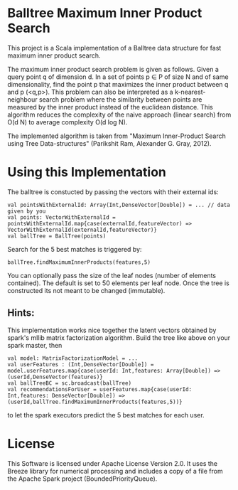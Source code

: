 # Balltree Maximum Inner Product Search

This project is a Scala implementation of a Balltree data structure for fast maximum inner product search. 

The maximum inner product search problem is given as follows. Given a query point q of dimension d. 
In a set of points p ∈ P of size N and of same dimensionality, find the point p that maximizes the inner product between q and p (<q,p>). 
This problem can also be interpreted as a k-nearest-neighbour search problem where the similarity between points are measured by the inner product instead of the euclidean distance.
This algorithm reduces the complexity of the naive approach (linear search) from O(d N) to average complexity O(d log N).

The implemented algorithm is taken from "Maximum Inner-Product Search using Tree Data-structures" (Parikshit Ram, Alexander G. Gray, 2012).

# Using this Implementation

The balltree is constucted by passing the vectors with their external ids:
```
val pointsWithExternalId: Array(Int,DenseVector[Double]) = ... // data given by you
val points: VectorWithExternalId = pointsWithExternalId.map{case(externalId,featureVector) => VectorWithExternalId(externalId,featureVector)}
val ballTree = BallTree(points)
```
Search for the 5 best matches is triggered by:
```
ballTree.findMaximumInnerProducts(features,5)
```

You can optionally pass the size of the leaf nodes (number of elements contained). The default is set to 50 elements per leaf node. Once the tree is constructed its not meant to be changed (immutable).

## Hints:
This implementation works nice together the latent vectors obtained by spark's mllib matrix factorization algorithm.
Build the tree like above on your spark master, then
```
val model: MatrixFactorizationModel = ...
val userFeatures : (Int,DenseVector[Double]) = model.userFeatures.map{case(userId: Int,features: Array[Double]) => (userId,DenseVector(features)}
val ballTreeBC = sc.broadcast(ballTree)
val recommendationsForUser = userFeatures.map{case(userId: Int,features: DenseVector[Double]) => (userId,ballTree.findMaximumInnerProducts(features,5))}
```
to let the spark executors predict the 5 best matches for each user.

# License

This Software is licensed under Apache License Version 2.0. It uses the Breeze library for numerical processing and includes a copy of a file from the Apache Spark project (BoundedPriorityQueue).

